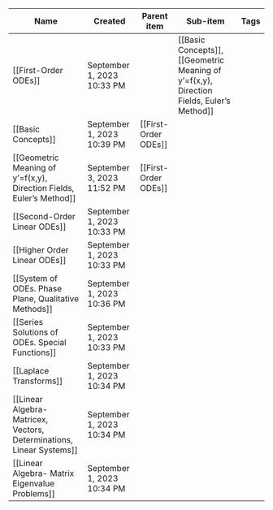 |Name|Created|Parent item|Sub-item|Tags|
|---|---|---|---|---|
|[[First-Order ODEs]]|September 1, 2023 10:33 PM||[[Basic Concepts]], [[Geometric Meaning of y’=f(x,y), Direction Fields, Euler’s Method]]||
|[[Basic Concepts]]|September 1, 2023 10:39 PM|[[First-Order ODEs]]|||
|[[Geometric Meaning of y’=f(x,y), Direction Fields, Euler’s Method]]|September 3, 2023 11:52 PM|[[First-Order ODEs]]|||
|[[Second-Order Linear ODEs]]|September 1, 2023 10:33 PM||||
|[[Higher Order Linear ODEs]]|September 1, 2023 10:33 PM||||
|[[System of ODEs. Phase Plane, Qualitative Methods]]|September 1, 2023 10:36 PM||||
|[[Series Solutions of ODEs. Special Functions]]|September 1, 2023 10:33 PM||||
|[[Laplace Transforms]]|September 1, 2023 10:34 PM||||
|[[Linear Algebra- Matricex, Vectors, Determinations, Linear Systems]]|September 1, 2023 10:34 PM||||
|[[Linear Algebra- Matrix Eigenvalue Problems]]|September 1, 2023 10:34 PM||||